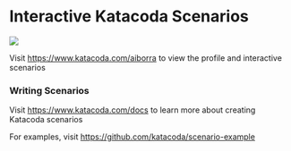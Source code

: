 # Interactive Katacoda Scenarios

[![](http://shields.katacoda.com/katacoda/aiborra/count.svg)](https://www.katacoda.com/aiborra "Get your profile on Katacoda.com")

Visit https://www.katacoda.com/aiborra to view the profile and interactive scenarios

### Writing Scenarios
Visit https://www.katacoda.com/docs to learn more about creating Katacoda scenarios

For examples, visit https://github.com/katacoda/scenario-example
